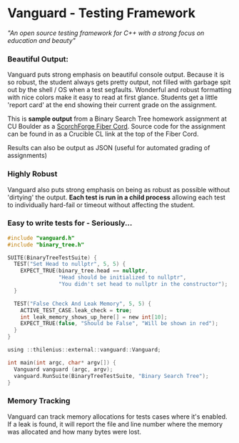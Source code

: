 # Vanguard - Testing Framework
*"An open source testing framework for C++ with a strong focus on education and beauty"*

### Beautiful Output:
Vanguard puts strong emphasis on beautiful console output. Because it is so robust, the student always gets pretty output, not filled with garbage spit out by the shell / OS when a test segfaults. Wonderful and robust formatting with nice colors make it easy to read at first glance. Students get a little 'report card' at the end showing their current grade on the assignment.

This is **sample output** from a Binary Search Tree homework assignment at CU Boulder as a [ScorchForge Fiber Cord](https://scorchforge.com/#/fiber/f964f136-1463-4f61-aa23-919455258d46). Source code for the assignment can be found in as a Crucible CL link at the top of the Fiber Cord.

Results can also be output as JSON (useful for automated grading of assignments)

### Highly Robust
Vanguard also puts strong emphasis on being as robust as possible without 'dirtying' the output. **Each test is run in a child process** allowing each test to individually hard-fail or timeout without affecting the student.

### Easy to write tests for - Seriously...
```c
#include "vanguard.h"
#include "binary_tree.h"

SUITE(BinaryTreeTestSuite) {
  TEST("Set Head to nullptr", 5, 5) {
    EXPECT_TRUE(binary_tree.head == nullptr,
                "Head should be initialized to nullptr",
                "You didn't set head to nullptr in the constructor");
  }

  TEST("False Check And Leak Memory", 5, 5) {
    ACTIVE_TEST_CASE.leak_check = true;
    int leak_memory_shows_up_here[] = new int[10];
    EXPECT_TRUE(false, "Should be False", "Will be shown in red");
  }
}

using ::thilenius::external::vanguard::Vanguard;

int main(int argc, char* argv[]) {
  Vanguard vanguard (argc, argv);
  vanguard.RunSuite(BinaryTreeTestSuite, "Binary Search Tree");
}
```

### Memory Tracking
Vanguard can track memory allocations for tests cases where it's enabled. If a leak is found, it will report the file and line number where the memory was allocated and how many bytes were lost.
